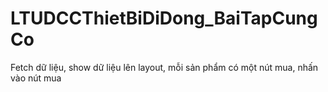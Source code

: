 # LTUDCCThietBiDiDong_BaiTapCungCo
Fetch dữ liệu, show dữ liệu lên layout, mỗi sản phẩm có một nút mua, nhấn vào nút mua
